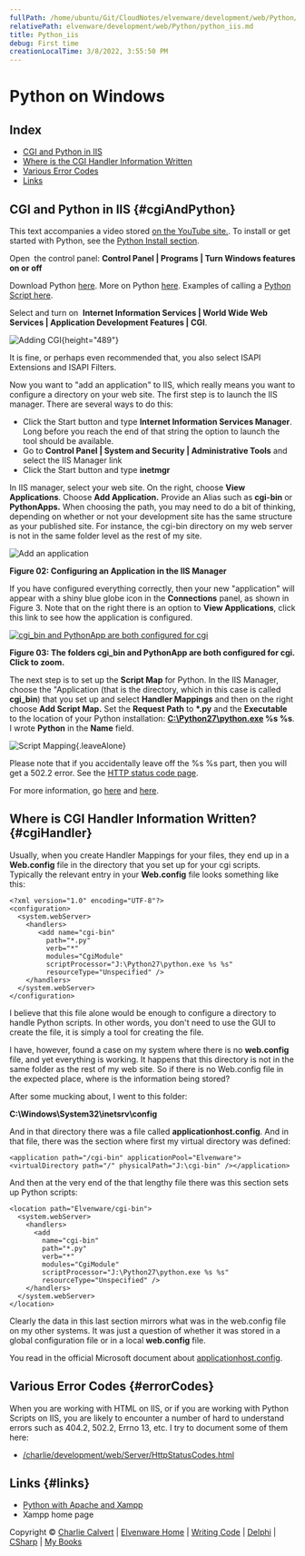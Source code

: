 ```yaml
---
fullPath: /home/ubuntu/Git/CloudNotes/elvenware/development/web/Python/python_iis.md
relativePath: elvenware/development/web/Python/python_iis.md
title: Python_iis
debug: First time
creationLocalTime: 3/8/2022, 3:55:50 PM
---
```


<!-- toc -->
<!-- tocstop -->

<div id="container">

Python on Windows
=================

Index
-----

-   [CGI and Python in IIS](#cgiAndPython)
-   [Where is the CGI Handler Information Written](#cgiHandler)
-   [Various Error Codes](#errorCodes)
-   [Links](#links)

CGI and Python in IIS {#cgiAndPython}
---------------------

This text accompanies a video stored [on the YouTube
site.](http://youtu.be/7whncKjSXK0). To install or get started with
Python, see the [Python Install section](install.html).

Open  the control panel: **Control Panel | Programs | Turn Windows
features on or off**

Download Python [here](http://www.python.org/getit/). More on Python
[here](http://en.wikibooks.org/wiki/Non-Programmer's_Tutorial_for_Python_2.6).
Examples of calling a [Python Script here](PythonScripts.html).

Select and turn on  **Internet Information Services | World Wide Web
Services | Application Development Features | CGI**.

![Adding CGI](../../../images/development/AddingCgi.png){height="489"}

It is fine, or perhaps even recommended that, you also select ISAPI
Extensions and ISAPI Filters.

Now you want to "add an application" to IIS, which really means you want
to configure a directory on your web site. The first step is to launch
the IIS manager. There are several ways to do this:

-   Click the Start button and type **Internet Information Services
    Manager**. Long before you reach the end of that string the option
    to launch the tool should be available.
-   Go to **Control Panel | System and Security | Administrative Tools**
    and select the IIS Manager link
-   Click the Start button and type **inetmgr**

In IIS manager, select your web site. On the right, choose **View
Applications**. Choose **Add Application.** Provide an Alias such as
**cgi-bin** or **PythonApps.** When choosing the path, you may need to
do a bit of thinking, depending on whether or not your development site
has the same structure as your published site. For instance, the cgi-bin
directory on my web server is not in the same folder level as the rest
of my site.

![Add an application](../../../images/development/iis_add_app.png)

**Figure 02: Configuring an Application in the IIS Manager**

If you have configured everything correctly, then your new "application"
will appear with a shiny blue globe icon in the **Connections** panel,
as shown in Figure 3. Note that on the right there is an option to
**View Applications**, click this link to see how the application is
configured.

[![cgi\_bin and PythonApp are both configured for cgi](https://s3.amazonaws.com/s3bucket01.elvenware.com/python-images/PythonCgi01pngSmall.png)](https://s3.amazonaws.com/s3bucket01.elvenware.com/python-images/PythonCgi01png.png)

**Figure 03: The folders cgi\_bin and PythonApp are both configured for
cgi. Click to zoom.**

The next step is to set up the **Script Map** for Python. In the IIS
Manager, choose the "Application (that is the directory, which in this
case is called **cgi\_bin**) that you set up and select **Handler
Mappings** and then on the right choose **Add Script Map.** Set the
**Request Path** to **\*.py** and the **Executable** to the location of
your Python installation:
**[C:\\Python27\\python.exe](file:///C:/Python27/python.exe) %s %s**. I
wrote **Python** in the **Name** field.

![Script
Mapping](../../../images/development/iss_script_mapping.png){.leaveAlone}

Please note that if you accidentally leave off the %s %s part, then you
will get a 502.2 error. See the [HTTP status code
page](../Server/HttpStatusCodes.html).

For more information, go
[here](https://docs.google.com/present/view?id=d4jzqjs_34gfgc24df) and
[here](../MapWeb/index.html).

Where is CGI Handler Information Written? {#cgiHandler}
-----------------------------------------

Usually, when you create Handler Mappings for your files, they end up in
a **Web.config** file in the directory that you set up for your cgi
scripts. Typically the relevant entry in your **Web.config** file looks
something like this:

``` {.code}
<?xml version="1.0" encoding="UTF-8"?>
<configuration>
  <system.webServer>
    <handlers>
       <add name="cgi-bin"
         path="*.py"
         verb="*"
         modules="CgiModule"
         scriptProcessor="J:\Python27\python.exe %s %s"
         resourceType="Unspecified" />
    </handlers>
  </system.webServer>
</configuration>
```

I believe that this file alone would be enough to configure a directory
to handle Python scripts. In other words, you don't need to use the GUI
to create the file, it is simply a tool for creating the file.

I have, however, found a case on my system where there is no
**web.config** file, and yet everything is working. It happens that this
directory is not in the same folder as the rest of my web site. So if
there is no Web.config file in the expected place, where is the
information being stored?

After some mucking about, I went to this folder:

**C:\\Windows\\System32\\inetsrv\\config**

And in that directory there was a file called
**applicationhost.config**. And in that file, there was the section
where first my virtual directory was defined:

``` {.code}
<application path="/cgi-bin" applicationPool="Elvenware">
<virtualDirectory path="/" physicalPath="J:\cgi-bin" /></application>
```

And then at the very end of the that lengthy file there was this section
sets up Python scripts:

``` {.code}
<location path="Elvenware/cgi-bin">
  <system.webServer>
    <handlers>
      <add
        name="cgi-bin"
        path="*.py"
        verb="*"
        modules="CgiModule"
        scriptProcessor="J:\Python27\python.exe %s %s"
        resourceType="Unspecified" />
    </handlers>
  </system.webServer>
</location>
```

Clearly the data in this last section mirrors what was in the web.config
file on my other systems. It was just a question of whether it was
stored in a global configuration file or in a local **web.config** file.

You read in the official Microsoft document about
[applicationhost.config](http://learn.iis.net/page.aspx/124/introduction-to-applicationhostconfig/).

Various Error Codes {#errorCodes}
-------------------

When you are working with HTML on IIS, or if you are working with Python
Scripts on IIS, you are likely to encounter a number of hard to
understand errors such as 404.2, 502.2, Errno 13, etc. I try to document
some of them here:

-   [/charlie/development/web/Server/HttpStatusCodes.html](/charlie/development/web/Server/HttpStatusCodes.html)

Links {#links}
-----

-   [Python with Apache and Xampp](Xampp.html)
-   Xampp home page

Copyright © [Charlie Calvert](../../../index.html) | [Elvenware
Home](../../../index.html) | [Writing Code](../../index.html) |
[Delphi](../../delphi/index.html) | [CSharp](../../csharp/index.html) |
[My Books](../../../books/index.html)

</div>
